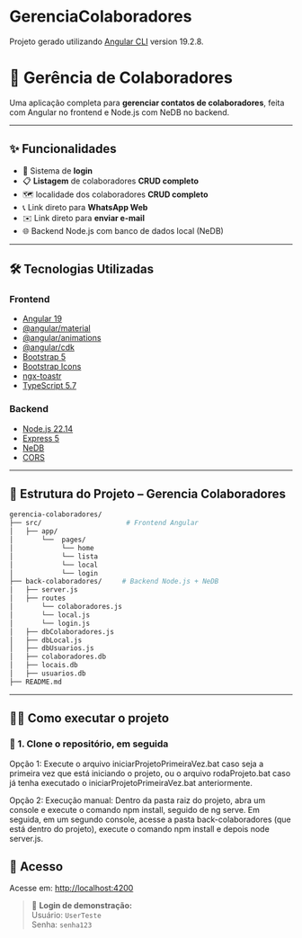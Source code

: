 # GerenciaColaboradores

Projeto gerado utilizando [Angular CLI](https://github.com/angular/angular-cli) version 19.2.8.

# 📇 Gerência de Colaboradores

Uma aplicação completa para **gerenciar contatos de colaboradores**, feita com Angular no frontend e Node.js com NeDB no backend.

---

## ✨ Funcionalidades

- 🔐 Sistema de **login**
- 📋 **Listagem** de colaboradores **CRUD completo**
- 🗺️ localidade dos colaboradores **CRUD completo**
- 📞 Link direto para **WhatsApp Web**
- ✉️ Link direto para **enviar e-mail**
- 🌐 Backend Node.js com banco de dados local (NeDB)

---

## 🛠️ Tecnologias Utilizadas

### Frontend
- [Angular 19](https://angular.io/)
- [@angular/material](https://material.angular.io/)
- [@angular/animations](https://angular.io/guide/animations)
- [@angular/cdk](https://material.angular.io/cdk)
- [Bootstrap 5](https://getbootstrap.com/)
- [Bootstrap Icons](https://icons.getbootstrap.com/)
- [ngx-toastr](https://www.npmjs.com/package/ngx-toastr)
- [TypeScript 5.7](https://www.typescriptlang.org/)

### Backend
- [Node.js 22.14](https://nodejs.org/)
- [Express 5](https://expressjs.com/)
- [NeDB](https://github.com/louischatriot/nedb)
- [CORS](https://www.npmjs.com/package/cors)

---

## 📁 Estrutura do Projeto – Gerencia Colaboradores
```bash
gerencia-colaboradores/
├── src/                     # Frontend Angular
│   ├── app/
│       └──  pages/
│            └── home
│            └── lista
│            └── local
│            └── login
├── back-colaboradores/     # Backend Node.js + NeDB
│   ├── server.js
│   ├── routes
│       └── colaboradores.js
│       └── local.js
│       └── login.js
│   ├── dbColaboradores.js
│   ├── dbLocal.js
│   ├── dbUsuarios.js
│   ├── colaboradores.db
│   ├── locais.db
│   ├── usuarios.db
├── README.md
```
---

## 🧑‍💻 Como executar o projeto

### 🔧 1. Clone o repositório, em seguida

Opção 1: Execute o arquivo iniciarProjetoPrimeiraVez.bat caso seja a primeira vez que está iniciando o projeto, ou o arquivo rodaProjeto.bat caso já tenha executado o iniciarProjetoPrimeiraVez.bat anteriormente.

Opção 2: Execução manual: Dentro da pasta raiz do projeto, abra um console e execute o comando npm install, seguido de ng serve. Em seguida, em um segundo console, acesse a pasta back-colaboradores (que está dentro do projeto), execute o comando npm install e depois node server.js.

## 🚀 Acesso

Acesse em: [http://localhost:4200](http://localhost:4200)

> 🔐 **Login de demonstração:**  
> Usuário: `UserTeste`  
> Senha: `senha123`
